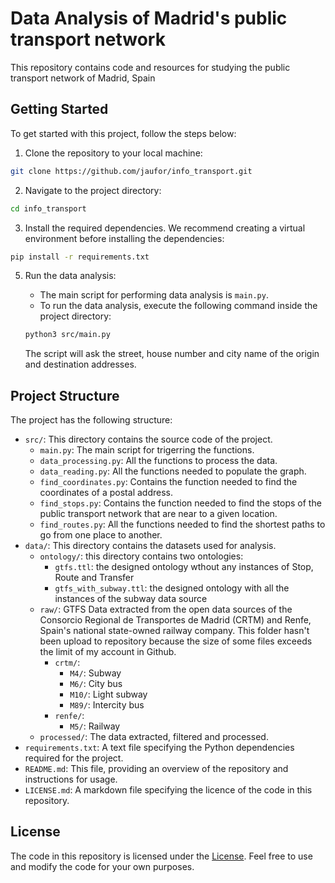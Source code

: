 # Data Analysis of Madrid's public transport network

This repository contains code and resources for studying the public transport network of Madrid, Spain

## Getting Started

To get started with this project, follow the steps below:

1. Clone the repository to your local machine:

```bash
git clone https://github.com/jaufor/info_transport.git
```

2. Navigate to the project directory:

```bash
cd info_transport
```

3. Install the required dependencies. We recommend creating a virtual environment before installing the dependencies:

```bash
pip install -r requirements.txt
```

5. Run the data analysis:

   - The main script for performing data analysis is `main.py`.
   - To run the data analysis, execute the following command inside the project directory:

   ```bash
   python3 src/main.py
   ```

   The script will ask the street, house number and city name of the origin and destination addresses. 

## Project Structure

The project has the following structure:

- `src/`: This directory contains the source code of the project.
  - `main.py`: The main script for trigerring the functions.
  - `data_processing.py`: All the functions to process the data.
  - `data_reading.py`: All the functions needed to populate the graph.
  - `find_coordinates.py`: Contains the function needed to find the coordinates of a postal address.
  - `find_stops.py`: Contains the function needed to find the stops of the public transport network that are near to a given location.
  - `find_routes.py`: All the functions needed to find the shortest paths to go from one place to another.
- `data/`: This directory contains the datasets used for analysis.
  - `ontology/`: this directory contains two ontologies:
    - `gtfs.ttl`: the designed ontology wthout any instances of Stop, Route and Transfer
    - `gtfs_with_subway.ttl`: the designed ontology with all the instances of the subway data source 
  - `raw/`: GTFS Data extracted from the open data sources of the Consorcio Regional de Transportes de Madrid (CRTM) and Renfe, Spain's national state-owned railway company.
     This folder hasn't been upload to repository because the size of some files exceeds the limit of my account in Github.
    - `crtm/`:
      - `M4/`: Subway
      - `M6/`: City bus
      - `M10/`: Light subway
      - `M89/`: Intercity bus
    - `renfe/`:
      - `M5/`: Railway
  - `processed/`: The data extracted, filtered and processed. 
- `requirements.txt`: A text file specifying the Python dependencies required for the project.
- `README.md`: This file, providing an overview of the repository and instructions for usage.
- `LICENSE.md`: A markdown file specifying the licence of the code in this repository.

## License

The code in this repository is licensed under the [License](LICENSE.md). Feel free to use and modify the code for your own purposes.




